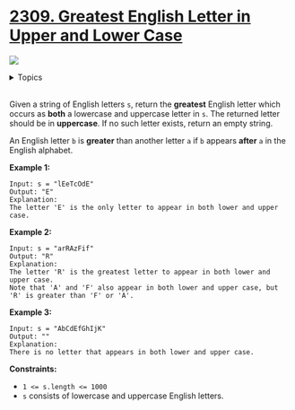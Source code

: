 # [2309. Greatest English Letter in Upper and Lower Case](https://leetcode.cn/problems/greatest-english-letter-in-upper-and-lower-case/description/)

![](https://img.shields.io/badge/Difficulty-Easy-green.svg)

<details>
<summary>Topics</summary>

* [`String`](https://leetcode.com/tag/string/)
* [`Hash Table`](https://leetcode.com/tag/hash-table/)

</details>
<br />

Given a string of English letters `s`, return the **greatest** English letter which occurs as **both** a lowercase and uppercase letter in `s`. The returned letter should be in **uppercase**. If no such letter exists, return an empty string.

An English letter `b` is **greater** than another letter `a` if `b` appears **after** `a` in the English alphabet.

 

**Example 1:**

    Input: s = "lEeTcOdE"
    Output: "E"
    Explanation:
    The letter 'E' is the only letter to appear in both lower and upper case.

**Example 2:**

    Input: s = "arRAzFif"
    Output: "R"
    Explanation:
    The letter 'R' is the greatest letter to appear in both lower and upper case.
    Note that 'A' and 'F' also appear in both lower and upper case, but 'R' is greater than 'F' or 'A'.

**Example 3:**

    Input: s = "AbCdEfGhIjK"
    Output: ""
    Explanation:
    There is no letter that appears in both lower and upper case.

**Constraints:**

 + `1 <= s.length <= 1000`
 + `s` consists of lowercase and uppercase English letters.
